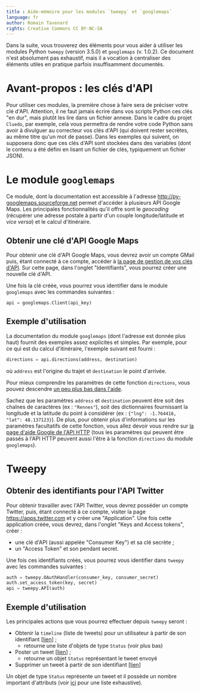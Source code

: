 ```yaml
---
title : Aide-mémoire pour les modules `tweepy` et `googlemaps`
language: fr
author: Romain Tavenard
rights: Creative Commons CC BY-NC-SA
---
```


Dans la suite, vous trouverez des éléments pour vous aider à utiliser les modules Python `tweepy` (version 3.5.0) et `googlemaps` (v. 1.0.2).
Ce document n'est absolument pas exhaustif, mais il a vocation à centraliser des éléments  utiles en pratique parfois insuffisamment documentés.

# Avant-propos : les clés d'API

Pour utiliser ces modules, la première chose à faire sera de préciser votre clé d'API.
Attention, il ne faut jamais écrire dans vos scripts Python ces clés "en dur", mais plutôt les lire dans un fichier annexe.
Dans le cadre du projet `Cluedo`, par exemple, cela vous permettra de rendre votre code Python sans avoir à divulguer au correcteur vos clés d'API (qui doivent rester secrètes, au même titre qu'un mot de passe).
Dans les exemples qui suivent, on supposera donc que ces clés d'API sont stockées dans des variables (dont le contenu a été défini en lisant un fichier de clés, typiquement un fichier JSON).

# Le module `googlemaps`

Ce module, dont la documentation est accessible à l'adresse <http://py-googlemaps.sourceforge.net> permet d'accéder à plusieurs API Google Maps.
Les principales fonctionnalités qu'il offre sont le _geocoding_ (récupérer une adresse postale à partir d'un couple longitude/latitude et _vice versa_) et le calcul d'itinéraire.

## Obtenir une clé d'API Google Maps

Pour obtenir une clé d'API Google Maps, vous devrez avoir un compte GMail puis, étant connecté à ce compte, accéder à [la page de gestion de vos clés d'API](https://console.developers.google.com/apis/dashboard).
Sur cette page, dans l'onglet "Identifiants", vous pourrez créer une nouvelle clé d'API.

Une fois la clé créée, vous pourrez vous identifier dans le module `googlemaps` avec les commandes suivantes :

```python
api = googlemaps.Client(api_key)
```

## Exemple d'utilisation

La documentation du module `googlemaps` (dont l'adresse est donnée plus haut) fournit des exemples assez explicites et simples.
Par exemple, pour ce qui est du calcul d'itinéraire, l'exemple suivant est fourni :

```python
directions = api.directions(address, destination)
```

où `address` est l'origine du trajet et `destination` le point d'arrivée.

Pour mieux comprendre les paramètres de cette fonction `directions`, vous pouvez descendre [un peu plus bas dans l'aide](http://py-googlemaps.sourceforge.net/#directions).

Sachez que les paramètres `address` et `destination` peuvent être soit des chaînes de caractères (ex : `"Rennes"`), soit des dictionnaires fournissant la longitude et la latitude du point à considérer (ex : `{"lng": -1.764416, "lat": 48.137123}`).
De plus, pour obtenir plus d'informations sur les paramètres facultatifs de cette fonction, vous allez devoir vous rendre sur [la page d'aide Google de l'API HTTP](https://developers.google.com/maps/documentation/directions/intro?hl=fr) (tous les paramètres qui peuvent être passés à l'API HTTP peuvent aussi l'être à la fonction `directions` du module `googlemaps`).

# Tweepy

## Obtenir des identifiants pour l'API Twitter

Pour obtenir travailler avec l'API Twitter, vous devrez posséder un compte Twitter, puis, étant connecté à ce compte, visiter la page <https://apps.twitter.com> et y créer une "Application". Une fois cette application créée, vous devrez, dans l'onglet "Keys and Access tokens", créer :

 * une clé d'API (aussi appelée "Consumer Key") et sa clé secrète ;
 * un "Access Token" et son pendant secret.

Une fois ces identifiants créés, vous pourrez vous identifier dans `tweepy` avec les commandes suivantes :

```python
auth = tweepy.OAuthHandler(consumer_key, consumer_secret)
auth.set_access_token(key, secret)
api = tweepy.API(auth)
```

## Exemple d'utilisation

Les principales actions que vous pourrez effectuer depuis `tweepy` seront :

* Obtenir la `timeline` (liste de tweets) pour un utilisateur à partir de son identifiant [[lien](http://tweepy.readthedocs.io/en/v3.5.0/api.html#API.user_timeline)] ;
    * retourne une liste d'objets de type `Status` (voir plus bas)
* Poster un tweet [[lien](http://tweepy.readthedocs.io/en/v3.5.0/api.html#API.update_status)] ;
    * retourne un objet `Status` représentant le tweet envoyé
* Supprimer un tweet à partir de son identifiant [[lien](http://tweepy.readthedocs.io/en/v3.5.0/api.html#API.destroy_status)]

Un objet de type `Status` représente un tweet et il possède un nombre important d'attributs (voir [ici](https://gist.github.com/jaymcgrath/367c521f1dd786bc5a05ec3eeeb1cb04#file-tweepy-status-object-public-properties-and-methods) pour une liste exhaustive).
